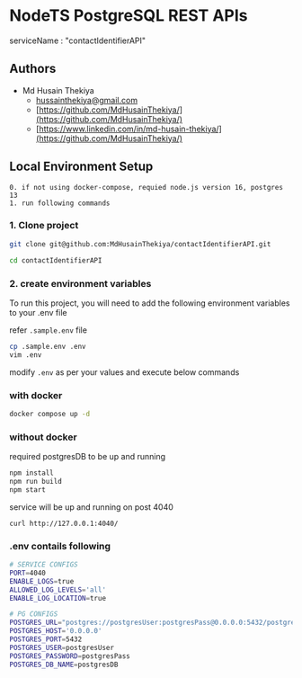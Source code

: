 # NodeTS PostgreSQL REST APIs

serviceName : "contactIdentifierAPI"


## Authors

- Md Husain Thekiya
    - [hussainthekiya@gmail.com](mailto:hussainthekiya@gmail.com)
    - [https://github.com/MdHusainThekiya/](https://github.com/MdHusainThekiya/)
    - [https://www.linkedin.com/in/md-husain-thekiya/](https://github.com/MdHusainThekiya/)


## Local Environment Setup

    0. if not using docker-compose, requied node.js version 16, postgres 13
    1. run following commands

### 1. Clone project
```bash
git clone git@github.com:MdHusainThekiya/contactIdentifierAPI.git

cd contactIdentifierAPI
```
### 2. create environment variables
To run this project, you will need to add the following environment variables to your .env file

refer `.sample.env` file
```bash
cp .sample.env .env
vim .env
```
modify ```.env``` as per your values and execute below commands

### with docker
```bash
docker compose up -d
```

### without docker
required postgresDB to be up and running
```bash
npm install
npm run build
npm start
```

service will be up and running on post 4040
```
curl http://127.0.0.1:4040/
```

### .env contails following
```bash
# SERVICE CONFIGS
PORT=4040
ENABLE_LOGS=true
ALLOWED_LOG_LEVELS='all'
ENABLE_LOG_LOCATION=true

# PG CONFIGS
POSTGRES_URL="postgres://postgresUser:postgresPass@0.0.0.0:5432/postgresDB"
POSTGRES_HOST='0.0.0.0'
POSTGRES_PORT=5432
POSTGRES_USER=postgresUser
POSTGRES_PASSWORD=postgresPass
POSTGRES_DB_NAME=postgresDB
```